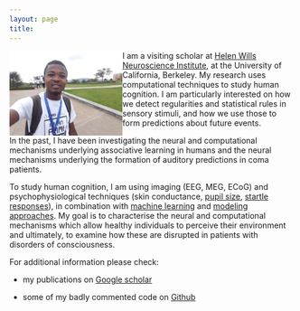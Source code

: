 ```yaml
---
layout: page
title: 
---
```


<p>
	<img src="/assets/img/lionel.jpg" alt="Smiley face" width="200" align="left"/> 
	
I am a visiting scholar at <a href = "http://neuroscience.berkeley.edu/">Helen Wills Neuroscience Institute</a>, at the University of California, Berkeley. My research uses computational techniques to study human cognition. I am particularly interested on how we detect regularities and statistical rules in sensory stimuli, and how we use those to form predictions about future events. 
</p>
In the past, I have been investigating the neural and computational mechanisms underlying associative learning in humans and the neural mechanisms underlying the formation of auditory predictions in coma patients.

To study human cognition, I am using imaging (EEG, MEG, ECoG) and psychophysiological techniques (skin conductance, <a href = "http://onlinelibrary.wiley.com/doi/10.1111/psyp.12801/full">pupil size</a>, <a href = "http://onlinelibrary.wiley.com/doi/10.1111/psyp.12775/full">startle responses</a>), in combination with <a href = "http://www.sciencedirect.com/science/article/pii/S0031320311001440">machine learning</a> and <a href = "https://journals.plos.org/ploscompbiol/article?id=10.1371/journal.pcbi.1006243">modeling approaches</a>. My goal is to characterise the neural and computational mechanisms which allow healthy individuals to perceive their environment and ultimately, to examine how these are disrupted in patients with disorders of consciousness.

For additional information please check:

* my publications on <a href = "https://scholar.google.fr/citations?view_op=list_works&hl=fr&user=NEBFZl8AAAAJ">Google scholar</a>
			
* some of my badly commented code on <a href = "https://github.com/tondji">Github</a>




